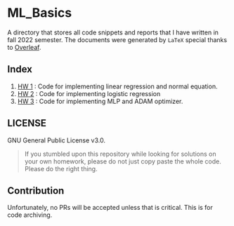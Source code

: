 # ML_Basics
A directory that stores all code snippets and reports that I have written in fall 2022 semester. The documents were generated by `LaTeX` special thanks to [Overleaf](!https://overleaf.com).

## Index
1. [HW 1](./HW1) : Code for implementing linear regression and normal equation.
2. [HW 2](./HW2) : Code for implementing logistic regression
3. [HW 3](./HW3) : Code for implementing MLP and ADAM optimizer.

## LICENSE
GNU General Public License v3.0.
> If you stumbled upon this repository while looking for solutions on your own homework, please do not just copy paste the whole code. Please do the right thing.

## Contribution
Unfortunately, no PRs will be accepted unless that is critical. This is for code archiving.